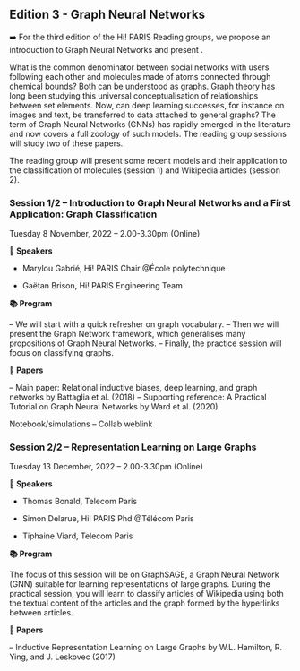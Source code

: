 ## Edition 3 - Graph Neural Networks

➡️ For the third edition of the Hi! PARIS Reading groups, we propose an introduction to Graph Neural Networks and present .

What is the common denominator between social networks with users following each other and molecules made of atoms connected through chemical bounds? Both can be understood as graphs. Graph theory has long been studying this universal conceptualisation of relationships between set elements. Now, can deep learning successes, for instance on images and text, be transferred to data attached to general graphs? The term of Graph Neural Networks (GNNs) has rapidly emerged in the literature and now covers a full zoology of such models. The reading group sessions will study two of these papers.

The reading group will present some recent models and their application to the classification of molecules (session 1) and Wikipedia articles (session 2). 

### Session 1/2 – Introduction to Graph Neural Networks and a First Application: Graph Classification
Tuesday 8 November, 2022 – 2.00-3.30pm (Online)


**📣 Speakers**

* Marylou Gabrié, Hi! PARIS Chair @École polytechnique

* Gaëtan Brison, Hi! PARIS Engineering Team


**📚 Program**

– We will start with a quick refresher on graph vocabulary.
– Then we will present the Graph Network framework, which generalises many propositions of Graph Neural Networks.
– Finally, the practice session will focus on classifying graphs.


**📑 Papers**

– Main paper: Relational inductive biases, deep learning, and graph networks by Battaglia et al. (2018)
– Supporting reference: A Practical Tutorial on Graph Neural Networks by Ward et al. (2020) 

Notebook/simulations
– Collab weblink


### Session 2/2 – Representation Learning on Large Graphs
Tuesday 13 December, 2022 – 2.00-3.30pm (Online)


**📣 Speakers**

* Thomas Bonald, Telecom Paris

* Simon Delarue, Hi! PARIS Phd @Télécom Paris

* Tiphaine Viard, Telecom Paris


**📚 Program**

The focus of this session will be on GraphSAGE, a Graph Neural Network (GNN) suitable for learning representations of large graphs. 
During the practical session, you will learn to classify articles of Wikipedia using both the textual content of the articles and the graph formed by the hyperlinks between articles.


**📑 Papers**

– Inductive Representation Learning on Large Graphs by W.L. Hamilton, R. Ying, and J. Leskovec (2017)

